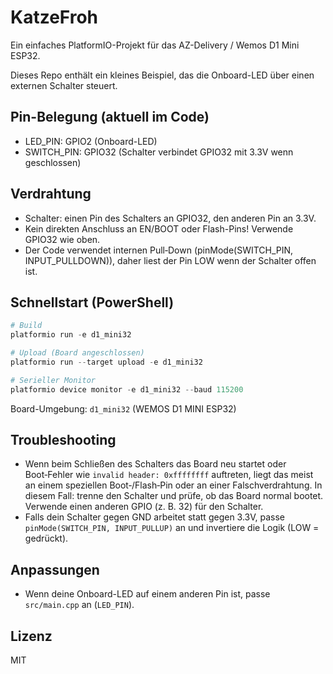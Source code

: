 # KatzeFroh

Ein einfaches PlatformIO-Projekt für das AZ-Delivery / Wemos D1 Mini ESP32.

Dieses Repo enthält ein kleines Beispiel, das die Onboard-LED über einen externen Schalter steuert.

## Pin-Belegung (aktuell im Code)

- LED_PIN: GPIO2  (Onboard-LED)
- SWITCH_PIN: GPIO32 (Schalter verbindet GPIO32 mit 3.3V wenn geschlossen)

## Verdrahtung

- Schalter: einen Pin des Schalters an GPIO32, den anderen Pin an 3.3V.
- Kein direkten Anschluss an EN/BOOT oder Flash-Pins! Verwende GPIO32 wie oben.
- Der Code verwendet internen Pull‑Down (pinMode(SWITCH_PIN, INPUT_PULLDOWN)), daher liest der Pin LOW wenn der Schalter offen ist.

## Schnellstart (PowerShell)

```powershell
# Build
platformio run -e d1_mini32

# Upload (Board angeschlossen)
platformio run --target upload -e d1_mini32

# Serieller Monitor
platformio device monitor -e d1_mini32 --baud 115200
```

Board-Umgebung: `d1_mini32` (WEMOS D1 MINI ESP32)

## Troubleshooting

- Wenn beim Schließen des Schalters das Board neu startet oder Boot‑Fehler wie `invalid header: 0xffffffff` auftreten, liegt das meist an einem speziellen Boot‑/Flash‑Pin oder an einer Falschverdrahtung. In diesem Fall: trenne den Schalter und prüfe, ob das Board normal bootet. Verwende einen anderen GPIO (z. B. 32) für den Schalter.
- Falls dein Schalter gegen GND arbeitet statt gegen 3.3V, passe `pinMode(SWITCH_PIN, INPUT_PULLUP)` an und invertiere die Logik (LOW = gedrückt).

## Anpassungen

- Wenn deine Onboard-LED auf einem anderen Pin ist, passe `src/main.cpp` an (`LED_PIN`).

## Lizenz

MIT
